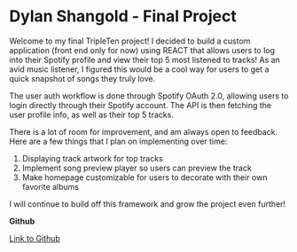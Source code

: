 # Dylan Shangold - Final Project

Welcome to my final TripleTen project! I decided to build a custom application (front end only for now) using REACT that allows users to log into their Spotify profile and view their top 5 most listened to tracks! As an avid music listener, I figured this would be a cool way for users to get a quick snapshot of songs they truly love.

The user auth workflow is done through Spotify OAuth 2.0, allowing users to login directly through their Spotify account. The API is then fetching the user profile info, as well as their top 5 tracks.

There is a lot of room for improvement, and am always open to feedback. Here are a few things that I plan on implementing over time:

1. Displaying track artwork for top tracks
2. Implement song preview player so users can preview the track
3. Make homepage customizable for users to decorate with their own favorite albums

I will continue to build off this framework and grow the project even further!

**Github**

[Link to Github](https://github.com/dshangold/se_final_project)
